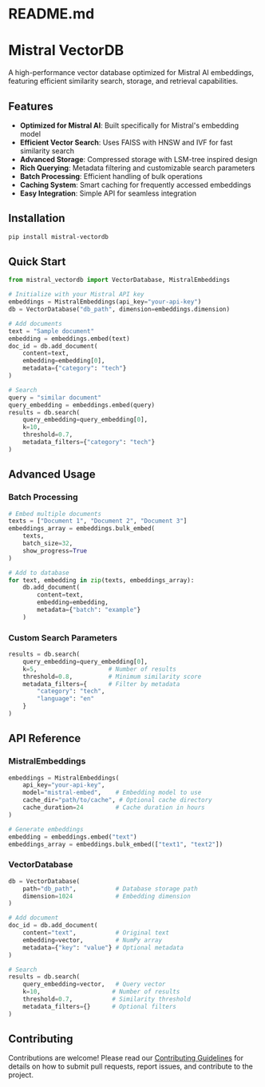 # README.md
# Mistral VectorDB

A high-performance vector database optimized for Mistral AI embeddings, featuring efficient similarity search, storage, and retrieval capabilities.

## Features

- **Optimized for Mistral AI**: Built specifically for Mistral's embedding model
- **Efficient Vector Search**: Uses FAISS with HNSW and IVF for fast similarity search
- **Advanced Storage**: Compressed storage with LSM-tree inspired design
- **Rich Querying**: Metadata filtering and customizable search parameters
- **Batch Processing**: Efficient handling of bulk operations
- **Caching System**: Smart caching for frequently accessed embeddings
- **Easy Integration**: Simple API for seamless integration

## Installation

```bash
pip install mistral-vectordb
```

## Quick Start

```python
from mistral_vectordb import VectorDatabase, MistralEmbeddings

# Initialize with your Mistral API key
embeddings = MistralEmbeddings(api_key="your-api-key")
db = VectorDatabase("db_path", dimension=embeddings.dimension)

# Add documents
text = "Sample document"
embedding = embeddings.embed(text)
doc_id = db.add_document(
    content=text,
    embedding=embedding[0],
    metadata={"category": "tech"}
)

# Search
query = "similar document"
query_embedding = embeddings.embed(query)
results = db.search(
    query_embedding=query_embedding[0],
    k=10,
    threshold=0.7,
    metadata_filters={"category": "tech"}
)
```

## Advanced Usage

### Batch Processing

```python
# Embed multiple documents
texts = ["Document 1", "Document 2", "Document 3"]
embeddings_array = embeddings.bulk_embed(
    texts,
    batch_size=32,
    show_progress=True
)

# Add to database
for text, embedding in zip(texts, embeddings_array):
    db.add_document(
        content=text,
        embedding=embedding,
        metadata={"batch": "example"}
    )
```

### Custom Search Parameters

```python
results = db.search(
    query_embedding=query_embedding[0],
    k=5,                    # Number of results
    threshold=0.8,          # Minimum similarity score
    metadata_filters={      # Filter by metadata
        "category": "tech",
        "language": "en"
    }
)
```

## API Reference

### MistralEmbeddings

```python
embeddings = MistralEmbeddings(
    api_key="your-api-key",
    model="mistral-embed",    # Embedding model to use
    cache_dir="path/to/cache", # Optional cache directory
    cache_duration=24         # Cache duration in hours
)

# Generate embeddings
embedding = embeddings.embed("text")
embeddings_array = embeddings.bulk_embed(["text1", "text2"])
```

### VectorDatabase

```python
db = VectorDatabase(
    path="db_path",           # Database storage path
    dimension=1024            # Embedding dimension
)

# Add document
doc_id = db.add_document(
    content="text",           # Original text
    embedding=vector,         # NumPy array
    metadata={"key": "value"} # Optional metadata
)

# Search
results = db.search(
    query_embedding=vector,   # Query vector
    k=10,                    # Number of results
    threshold=0.7,           # Similarity threshold
    metadata_filters={}      # Optional filters
)
```

## Contributing

Contributions are welcome! Please read our [Contributing Guidelines](CONTRIBUTING.md) for details on how to submit pull requests, report issues, and contribute to the project.